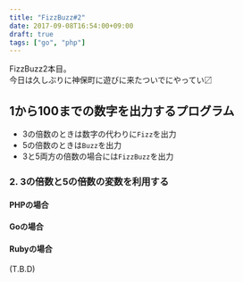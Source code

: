 ```yaml
---
title: "FizzBuzz#2"
date: 2017-09-08T16:54:00+09:00
draft: true
tags: ["go", "php"]
---
```


FizzBuzz2本目。  
今日は久しぶりに神保町に遊びに来たついでにやってい〼  

## 1から100までの数字を出力するプログラム
- 3の倍数のときは数字の代わりに`Fizz`を出力
- 5の倍数のときは`Buzz`を出力
- 3と5両方の倍数の場合には`FizzBuzz`を出力

### 2. 3の倍数と5の倍数の変数を利用する
#### PHPの場合
<script src="https://gist-it.appspot.com/github/mi-bear/php-fizzbuzz/blob/master/fizzbuzz-02.php"></script>

#### Goの場合
<script src="https://gist-it.appspot.com/github/mi-bear/go-fizzbuzz/blob/master/fizzbuzz-02.go"></script>

#### Rubyの場合
(T.B.D)

